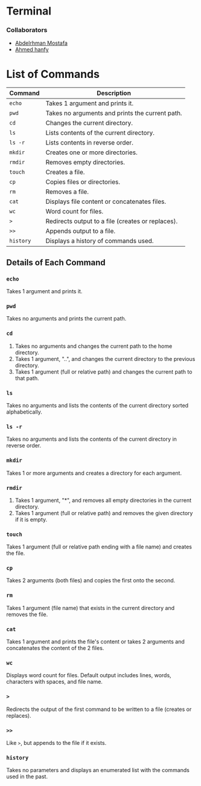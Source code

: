 # Terminal

### Collaborators

- [Abdelrhman Mostafa](https://github.com/3bde1r7man)
- [Ahmed hanfy](https://github.com/ahanfybekheet)




# List of Commands

| Command | Description |
| ------- | ----------- |
| `echo` | Takes 1 argument and prints it. |
| `pwd` | Takes no arguments and prints the current path. |
| `cd` | Changes the current directory. |
| `ls` | Lists contents of the current directory. |
| `ls -r` | Lists contents in reverse order. |
| `mkdir` | Creates one or more directories. |
| `rmdir` | Removes empty directories. |
| `touch` | Creates a file. |
| `cp` | Copies files or directories. |
| `rm` | Removes a file. |
| `cat` | Displays file content or concatenates files. |
| `wc` | Word count for files. |
| `>` | Redirects output to a file (creates or replaces). |
| `>>` | Appends output to a file. |
| `history` | Displays a history of commands used. |

## Details of Each Command

### `echo`
Takes 1 argument and prints it.

### `pwd`
Takes no arguments and prints the current path.

### `cd`
1. Takes no arguments and changes the current path to the home directory.
2. Takes 1 argument, "..", and changes the current directory to the previous directory.
3. Takes 1 argument (full or relative path) and changes the current path to that path.

### `ls`
Takes no arguments and lists the contents of the current directory sorted alphabetically.

### `ls -r`
Takes no arguments and lists the contents of the current directory in reverse order.

### `mkdir`
Takes 1 or more arguments and creates a directory for each argument.

### `rmdir`
1. Takes 1 argument, "*", and removes all empty directories in the current directory.
2. Takes 1 argument (full or relative path) and removes the given directory if it is empty.

### `touch`
Takes 1 argument (full or relative path ending with a file name) and creates the file.

### `cp`
Takes 2 arguments (both files) and copies the first onto the second.

### `rm`
Takes 1 argument (file name) that exists in the current directory and removes the file.

### `cat`
Takes 1 argument and prints the file's content or takes 2 arguments and concatenates the content of the 2 files.

### `wc`
Displays word count for files. Default output includes lines, words, characters with spaces, and file name.

### `>`
Redirects the output of the first command to be written to a file (creates or replaces).

### `>>`
Like `>`, but appends to the file if it exists.

### `history`
Takes no parameters and displays an enumerated list with the commands used in the past.
